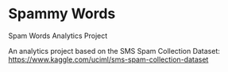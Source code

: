 # Spammy Words
 Spam Words Analytics Project

An analytics project based on the SMS Spam Collection Dataset:
https://www.kaggle.com/uciml/sms-spam-collection-dataset 

